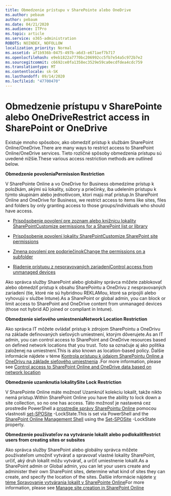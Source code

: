 ```yaml
---
title: Obmedzenie prístupu v SharePointe alebo OneDrive
ms.author: pebaum
author: pebaum
ms.date: 04/21/2020
ms.audience: ITPro
ms.topic: article
ms.service: o365-administration
ROBOTS: NOINDEX, NOFOLLOW
localization_priority: Normal
ms.assetid: af1b936b-0475-497b-a6d3-e671aef7b717
ms.openlocfilehash: e9eb1822a7770bc206992cc5fb7e54a5c972b7e2
ms.sourcegitcommit: c6692ce0fa1358ec3529e59ca0ecdfdea4cdc759
ms.translationtype: MT
ms.contentlocale: sk-SK
ms.lasthandoff: 09/14/2020
ms.locfileid: "47700470"
---
```

# <a name="restrict-access-in-sharepoint-or-onedrive"></a><span data-ttu-id="6b4bb-102">Obmedzenie prístupu v SharePointe alebo OneDrive</span><span class="sxs-lookup"><span data-stu-id="6b4bb-102">Restrict access in SharePoint or OneDrive</span></span>

<span data-ttu-id="6b4bb-103">Existuje mnoho spôsobov, ako obmedziť prístup k službám SharePoint Online/OneDrive.</span><span class="sxs-lookup"><span data-stu-id="6b4bb-103">There are many ways to restrict access to SharePoint Online/OneDrive services.</span></span> <span data-ttu-id="6b4bb-104">Tieto rozličné spôsoby obmedzenia prístupu sú uvedené nižšie.</span><span class="sxs-lookup"><span data-stu-id="6b4bb-104">These various access restriction methods are outlined below.</span></span> 

<span data-ttu-id="6b4bb-105">**Obmedzenie povolenia**</span><span class="sxs-lookup"><span data-stu-id="6b4bb-105">**Permission Restriction**</span></span>

<span data-ttu-id="6b4bb-106">V SharePointe Online a vo OneDrive for Business obmedzíme prístup k položkám, akými sú lokality, súbory a priečinky, iba udelením prístupu k týmto skupinám alebo jednotlivcom, ktorí majú mať prístup.</span><span class="sxs-lookup"><span data-stu-id="6b4bb-106">In SharePoint Online and OneDrive for Business, we restrict access to items like sites, files and folders by only granting access to those groups/individuals who should have access.</span></span>

- [<span data-ttu-id="6b4bb-107">Prispôsobenie povolení pre zoznam alebo knižnicu lokality SharePoint</span><span class="sxs-lookup"><span data-stu-id="6b4bb-107">Customize permissions for a SharePoint list or library</span></span>](https://support.office.com/article/Customize-permissions-for-a-SharePoint-list-or-library-02d770f3-59eb-4910-a608-5f84cc297782)

- [<span data-ttu-id="6b4bb-108">Prispôsobenie povolení lokality SharePoint</span><span class="sxs-lookup"><span data-stu-id="6b4bb-108">Customize SharePoint site permissions</span></span>](https://docs.microsoft.com/sharepoint/customize-sharepoint-site-permissions)

- [<span data-ttu-id="6b4bb-109">Zmena povolení pre podpriečinok</span><span class="sxs-lookup"><span data-stu-id="6b4bb-109">Change the permissions on a subfolder</span></span>](https://support.office.com/article/Change-the-permissions-on-a-subfolder-5427BD7C-F20A-4F75-8CF2-5359DD45A1A6)

- [<span data-ttu-id="6b4bb-110">Riadenie prístupu z nespravovaných zariadení</span><span class="sxs-lookup"><span data-stu-id="6b4bb-110">Control access from unmanaged devices</span></span>](https://docs.microsoft.com/sharepoint/control-access-from-unmanaged-devices)

<span data-ttu-id="6b4bb-111">Ako správca služby SharePoint alebo globálny správca môžete zablokovať alebo obmedziť prístup k obsahu SharePointu a OneDrivu z nespravovaných zariadení (tie, ktoré nie sú hybridnou REKLAMou, ktoré sa pripojili alebo vyhovujú v službe Intune).</span><span class="sxs-lookup"><span data-stu-id="6b4bb-111">As a SharePoint or global admin, you can block or limit access to SharePoint and OneDrive content from unmanaged devices (those not hybrid AD joined or compliant in Intune).</span></span>

<span data-ttu-id="6b4bb-112">**Obmedzenie sieťového umiestnenia**</span><span class="sxs-lookup"><span data-stu-id="6b4bb-112">**Network Location Restriction**</span></span>

<span data-ttu-id="6b4bb-113">Ako správca IT môžete ovládať prístup k zdrojom SharePointu a OneDrivu na základe definovaných sieťových umiestnení, ktorým dôverujete.</span><span class="sxs-lookup"><span data-stu-id="6b4bb-113">As an IT admin, you can control access to SharePoint and OneDrive resources based on defined network locations that you trust.</span></span> <span data-ttu-id="6b4bb-114">Toto sa označuje aj ako politika založenej na umiestnení.</span><span class="sxs-lookup"><span data-stu-id="6b4bb-114">This is also known as location-based policy.</span></span> <span data-ttu-id="6b4bb-115">Ďalšie informácie nájdete v téme [Kontrola prístupu k údajom SharePointu Online a OneDrivu na základe sieťového umiestnenia](https://docs.microsoft.com/sharepoint/control-access-based-on-network-location) .</span><span class="sxs-lookup"><span data-stu-id="6b4bb-115">For more information, please see [Control access to SharePoint Online and OneDrive data based on network location](https://docs.microsoft.com/sharepoint/control-access-based-on-network-location)</span></span>

<span data-ttu-id="6b4bb-116">**Obmedzenie uzamknutia lokality**</span><span class="sxs-lookup"><span data-stu-id="6b4bb-116">**Site Lock Restriction**</span></span> 

<span data-ttu-id="6b4bb-117">V SharePointe Online máte možnosť Uzamknúť kolekciu lokalít, takže nikto nemá prístup.</span><span class="sxs-lookup"><span data-stu-id="6b4bb-117">Within SharePoint Online you have the ability to lock down a site collection, so no one has access.</span></span> <span data-ttu-id="6b4bb-118">Táto možnosť je nastavená cez prostredie PowerShell a [prostredie správy SharePointu Online](https://docs.microsoft.com/powershell/sharepoint/sharepoint-online/connect-sharepoint-online?view=sharepoint-ps) pomocou vlastnosti [set-SPOSite](https://docs.microsoft.com/powershell/module/sharepoint-online/set-sposite?view=sharepoint-ps) -LockState.</span><span class="sxs-lookup"><span data-stu-id="6b4bb-118">This is set via PowerShell and the [SharePoint Online Management Shell](https://docs.microsoft.com/powershell/sharepoint/sharepoint-online/connect-sharepoint-online?view=sharepoint-ps) using the [Set-SPOSite](https://docs.microsoft.com/powershell/module/sharepoint-online/set-sposite?view=sharepoint-ps) -LockState property.</span></span>

<span data-ttu-id="6b4bb-119">**Obmedzenie používateľov na vytváranie lokalít alebo podlokalít**</span><span class="sxs-lookup"><span data-stu-id="6b4bb-119">**Restrict users from creating sites or subsites**</span></span>

<span data-ttu-id="6b4bb-120">Ako správca služby SharePoint alebo globálny správca môžete používateľom umožniť vytvárať a spravovať vlastné lokality SharePoint, určiť, aký druh lokalít môžu vytvárať, a určiť umiestnenie lokalít.</span><span class="sxs-lookup"><span data-stu-id="6b4bb-120">As a SharePoint admin or Global admin, you can let your users create and administer their own SharePoint sites, determine what kind of sites they can create, and specify the location of the sites.</span></span> <span data-ttu-id="6b4bb-121">Ďalšie informácie nájdete [v téme Spravovanie vytvárania lokalít v SharePointe Online](https://docs.microsoft.com/sharepoint/manage-site-creation)</span><span class="sxs-lookup"><span data-stu-id="6b4bb-121">For more information, please see [Manage site creation in SharePoint Online](https://docs.microsoft.com/sharepoint/manage-site-creation)</span></span>

